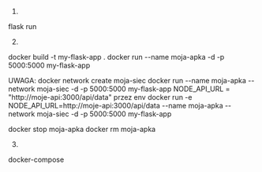 1.
flask run

2.
docker build -t my-flask-app .
docker run --name moja-apka -d -p 5000:5000  my-flask-app

UWAGA:
docker network create moja-siec
docker run --name moja-apka --network moja-siec -d -p 5000:5000  my-flask-app
NODE_API_URL = "http://moje-api:3000/api/data"
przez env
docker run  -e NODE_API_URL=http://moje-api:3000/api/data --name moja-apka --network moja-siec -d -p 5000:5000  my-flask-app

docker stop moja-apka
docker rm moja-apka

3.
docker-compose